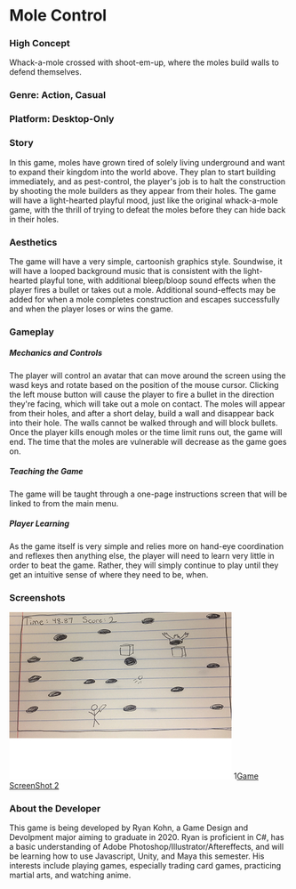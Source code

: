 # Mole Control

### High Concept
Whack-a-mole crossed with shoot-em-up, where the moles build walls to defend themselves.

### Genre: Action, Casual

### Platform: Desktop-Only

### Story
In this game, moles have grown tired of solely living underground and want to expand their kingdom into the world above.  They plan to start building immediately, and as pest-control, the player's job is to halt the construction by shooting the mole builders as they appear from their holes.  The game will have a light-hearted playful mood, just like the original whack-a-mole game, with the thrill of trying to defeat the moles before they can hide back in their holes.

### Aesthetics
The game will have a very simple, cartoonish graphics style.  Soundwise, it will have a looped background music that is consistent with the light-hearted playful tone, with additional bleep/bloop sound effects when the player fires a bullet or takes out a mole.  Additional sound-effects may be added for when a mole completes construction and escapes successfully and when the player loses or wins the game.

### Gameplay
##### Mechanics and Controls
The player will control an avatar that can move around the screen using the wasd keys and rotate based on the position of the mouse cursor.  Clicking the left mouse button will cause the player to fire a bullet in the direction they're facing, which will take out a mole on contact.  The moles will appear from their holes, and after a short delay, build a wall and disappear back into their hole.  The walls cannot be walked through and will block bullets. Once the player kills enough moles or the time limit runs out, the game will end.  The time that the moles are vulnerable will decrease as the game goes on.

##### Teaching the Game
The game will be taught through a one-page instructions screen that will be linked to from the main menu.

##### Player Learning
As the game itself is very simple and relies more on hand-eye coordination and reflexes then anything else, the player will need to learn very little in order to beat the game.  Rather, they will simply continue to play until they get an intuitive sense of where they need to be, when.

### Screenshots
![Game Screenshot 1](https://github.com/rtk1357/IGME-230/blob/master/Images/GamePlay.jpg)
1[Game ScreenShot 2](https://github.com/rtk1357/IGME-230/blob/master/Images/MainMenu.jpg)

### About the Developer
This game is being developed by Ryan Kohn, a Game Design and Devolpment major aiming to graduate in 2020.  Ryan is proficient in C#, has a basic understanding of Adobe Photoshop/Illustrator/Aftereffects, and will be learning how to use Javascript, Unity, and Maya this semester.  His interests include playing games, especially trading card games, practicing martial arts, and watching anime.



